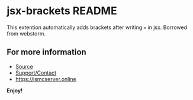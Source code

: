 # jsx-brackets README

This extention automatically adds brackets after writing `=` in jsx. Borrowed from webstorm.

## For more information

-   [Source](https://github.com/ImExoOdeex/jsx-brackets)
-   [Support/Contact](https://ismcserver.online/discord)
-   https://ismcserver.online

**Enjoy!**
